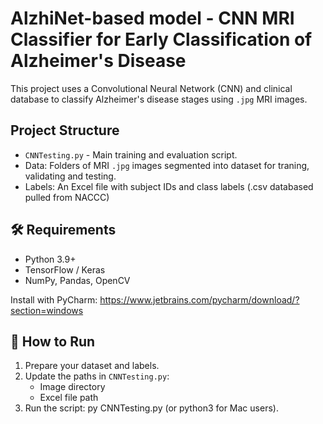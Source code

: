 # AlzhiNet-based model - CNN MRI Classifier for Early Classification of Alzheimer's Disease

This project uses a Convolutional Neural Network (CNN) and clinical database to classify Alzheimer's disease stages using `.jpg` MRI images.

## Project Structure
- `CNNTesting.py` - Main training and evaluation script.
- Data: Folders of MRI `.jpg` images segmented into dataset for traning, validating and testing.
- Labels: An Excel file with subject IDs and class labels (.csv databased pulled from NACCC)

## 🛠️ Requirements
- Python 3.9+
- TensorFlow / Keras
- NumPy, Pandas, OpenCV

Install with PyCharm: https://www.jetbrains.com/pycharm/download/?section=windows

## 🚀 How to Run
1. Prepare your dataset and labels.
2. Update the paths in `CNNTesting.py`:
   - Image directory
   - Excel file path
3. Run the script: py CNNTesting.py (or python3 for Mac users).

